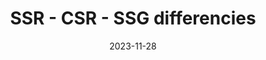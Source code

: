 ---
external: false
url: 
title: SSR - CSR - SSG differencies
description: Lorem Ipsum Description
date: 2023-11-28
readingMinutes: '10'
---